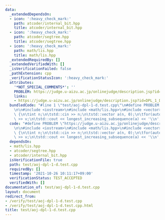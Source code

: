 ```yaml
---
data:
  _extendedDependsOn:
  - icon: ':heavy_check_mark:'
    path: atcoder/internal_bit.hpp
    title: atcoder/internal_bit.hpp
  - icon: ':heavy_check_mark:'
    path: atcoder/segtree.hpp
    title: atcoder/segtree.hpp
  - icon: ':heavy_check_mark:'
    path: math/lis.hpp
    title: math/lis.hpp
  _extendedRequiredBy: []
  _extendedVerifiedWith: []
  _isVerificationFailed: false
  _pathExtension: cpp
  _verificationStatusIcon: ':heavy_check_mark:'
  attributes:
    '*NOT_SPECIAL_COMMENTS*': ''
    PROBLEM: https://judge.u-aizu.ac.jp/onlinejudge/description.jsp?id=DPL_1_D
    links:
    - https://judge.u-aizu.ac.jp/onlinejudge/description.jsp?id=DPL_1_D
  bundledCode: "#line 1 \"test/aoj-dpl-1-d.test.cpp\"\n#define PROBLEM \"https://judge.u-aizu.ac.jp/onlinejudge/description.jsp?id=DPL_1_D\"\
    \n\n#include <iostream>\n#include <math/lis.hpp>\n#include <vector>\n\nint main()\
    \ {\n\tint n;\n\tstd::cin >> n;\n\tstd::vector a(n, 0);\n\tfor(auto &v : a) std::cin\
    \ >> v;\n\tstd::cout << longest_increasing_subsequence(a) << '\\n';\n}\n"
  code: "#define PROBLEM \"https://judge.u-aizu.ac.jp/onlinejudge/description.jsp?id=DPL_1_D\"\
    \n\n#include <iostream>\n#include <math/lis.hpp>\n#include <vector>\n\nint main()\
    \ {\n\tint n;\n\tstd::cin >> n;\n\tstd::vector a(n, 0);\n\tfor(auto &v : a) std::cin\
    \ >> v;\n\tstd::cout << longest_increasing_subsequence(a) << '\\n';\n}"
  dependsOn:
  - math/lis.hpp
  - atcoder/segtree.hpp
  - atcoder/internal_bit.hpp
  isVerificationFile: true
  path: test/aoj-dpl-1-d.test.cpp
  requiredBy: []
  timestamp: '2021-10-26 10:11:17+09:00'
  verificationStatus: TEST_ACCEPTED
  verifiedWith: []
documentation_of: test/aoj-dpl-1-d.test.cpp
layout: document
redirect_from:
- /verify/test/aoj-dpl-1-d.test.cpp
- /verify/test/aoj-dpl-1-d.test.cpp.html
title: test/aoj-dpl-1-d.test.cpp
---
```

